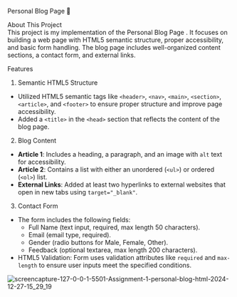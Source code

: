 Personal Blog Page 📝

About This Project  
This project is my implementation of the Personal Blog Page . It focuses on building a web page with HTML5 semantic structure, proper accessibility, and basic form handling. The blog page includes well-organized content sections, a contact form, and external links.

Features

1. Semantic HTML5 Structure 
- Utilized HTML5 semantic tags like `<header>`, `<nav>`, `<main>`, `<section>`, `<article>`, and `<footer>` to ensure proper structure and improve page accessibility.  
- Added a `<title>` in the `<head>` section that reflects the content of the blog page.

2. Blog Content  
- **Article 1**: Includes a heading, a paragraph, and an image with `alt` text for accessibility.  
- **Article 2**: Contains a list with either an unordered (`<ul>`) or ordered (`<ol>`) list.  
- **External Links**: Added at least two hyperlinks to external websites that open in new tabs using `target="_blank"`.

3. Contact Form  
- The form includes the following fields:  
  - Full Name (text input, required, max length 50 characters).  
  - Email (email type, required).  
  - Gender (radio buttons for Male, Female, Other).  
  - Feedback (optional textarea, max length 200 characters).  
- HTML5 Validation: Form uses validation attributes like `required` and `max-length` to ensure user inputs meet the specified conditions.




![screencapture-127-0-0-1-5501-Assignment-1-personal-blog-html-2024-12-27-15_29_19](https://github.com/user-attachments/assets/52dfc9a6-e0c9-4851-af08-3f15efd041f9)
